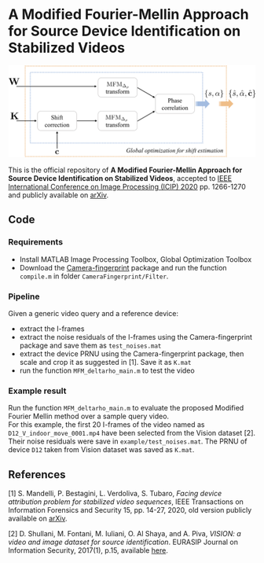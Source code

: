 # A Modified Fourier-Mellin Approach for Source Device Identification on Stabilized Videos
<img src="assets/fm_pipeline.png" width="700">

This is the official repository of **A Modified Fourier-Mellin Approach for Source Device Identification on Stabilized Videos**, accepted to [IEEE International Conference on Image Processing (ICIP) 2020](https://2020.ieeeicip.org/) pp. 1266-1270 and publicly available on [arXiv](https://arxiv.org/pdf/2005.09984.pdf).

## Code

### Requirements

- Install MATLAB Image Processing Toolbox, Global Optimization Toolbox
- Download the [Camera-fingerprint](http://dde.binghamton.edu/download/camera_fingerprint) package and run the function `compile.m` in folder `CameraFingerprint/Filter`.

### Pipeline

Given a generic video query and a reference device:
- extract the I-frames
- extract the noise residuals of the I-frames using the Camera-fingerprint package and save them as `test_noises.mat`
- extract the device PRNU using the Camera-fingerprint package, then scale and crop it as suggested in [1]. Save it as `K.mat`
- run the function `MFM_deltarho_main.m` to test the video

### Example result
Run the function `MFM_deltarho_main.m` to evaluate the proposed Modified Fourier Mellin method over a sample query video.  
For this example, the first 20 I-frames of the video named as `D12_V_indoor_move_0001.mp4` have been selected from the Vision dataset [2].
Their noise residuals were save in `example/test_noises.mat`. The PRNU of device `D12` taken from Vision dataset was saved as `K.mat`.

## References
[1] S. Mandelli, P. Bestagini, L. Verdoliva, S. Tubaro, *Facing device attribution problem for stabilized video sequences*,
IEEE Transactions on Information Forensics and Security 15, pp. 14-27, 2020, old version publicly available on [arXiv](https://arxiv.org/pdf/2005.09984.pdf).

[2] D. Shullani, M. Fontani, M. Iuliani, O. Al Shaya, and A. Piva,
*VISION: a video and image dataset for source identification*. EURASIP Journal on Information Security, 2017(1), p.15, available [here](https://d-nb.info/1147287147/34). 
